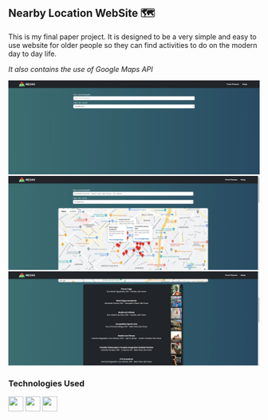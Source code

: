 ## Nearby Location WebSite 🗺️

This is my final paper project.
It is designed to be a very simple and easy to use website for older people so they can find activities to do on the modern day to day life.

*It also contains the use of Google Maps API* 

<div>
  <img src="./assets/Exemple Image.png"/>
  <img src="./assets/Exemple Image 2.png"/>
  <img src="./assets/Exemple Image 3.png"/>
</div>

### Technologies Used

<div>
  <img src="https://cdn.jsdelivr.net/gh/devicons/devicon@latest/icons/html5/html5-original.svg" width="30" height="30"/>
  <img src="https://cdn.jsdelivr.net/gh/devicons/devicon@latest/icons/css3/css3-original.svg" width="30" height="30" />
  <img src="https://cdn.jsdelivr.net/gh/devicons/devicon@latest/icons/javascript/javascript-original.svg" width="30" height="30" />
</div>
